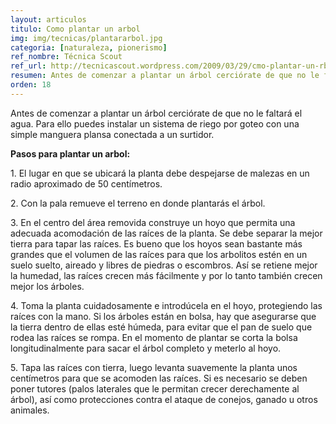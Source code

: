 ```yaml
---
layout: articulos
titulo: Como plantar un arbol
img: img/tecnicas/plantararbol.jpg
categoria: [naturaleza, pionerismo]
ref_nombre: Técnica Scout
ref_url: http://tecnicascout.wordpress.com/2009/03/29/cmo-plantar-un-rbol/
resumen: Antes de comenzar a plantar un árbol cerciórate de que no le faltará el agua. Para ello puedes instalar un sistema de riego por goteo con una simple manguera...
orden: 18
---
```

Antes de comenzar a plantar un árbol cerciórate de que no le faltará el agua. Para ello puedes instalar un sistema de riego por goteo con una simple manguera plansa conectada a un surtidor.

<div class="centrado">
<p><strong>Pasos para plantar un arbol:</strong></p>
<p>1. El lugar en que se ubicará la planta debe despejarse de malezas en un radio aproximado de 50 centímetros.</p>

<div class="center">

<amp-img src="{{site.baseurl}}/img/tecnicas/plantararbol1.jpg" width="204" height="166" layout="fixed" alt="{{page.titulo}}" class="rounded"></amp-img>

</div>

<p>2. Con la pala remueve el terreno en donde plantarás el árbol.</p>

<div class="center">

<amp-img src="{{site.baseurl}}/img/tecnicas/plantararbol2.jpg" width="180" height="167" layout="fixed" alt="{{page.titulo}}" class="rounded"></amp-img>

</div>

<p>3. En el centro del área removida construye un hoyo que permita una adecuada acomodación de las raíces de la planta. Se debe separar la mejor tierra para tapar las raíces. Es bueno que los hoyos sean bastante más grandes que el volumen de las raíces para que los arbolitos estén en un suelo suelto, aireado y libres de piedras o escombros. Así se retiene mejor la humedad, las raíces crecen más fácilmente y por lo tanto también crecen mejor los árboles.</p>

<div class="center">

<amp-img src="{{site.baseurl}}/img/tecnicas/plantararbol3.jpg" width="204" height="155" layout="fixed" alt="{{page.titulo}}" class="rounded"></amp-img>

</div>

<p>4. Toma la planta cuidadosamente e introdúcela en el hoyo, protegiendo las raíces con la mano. Si los árboles están en bolsa, hay que asegurarse que la tierra dentro de ellas esté húmeda, para evitar que el pan de suelo que rodea las raíces se rompa. En el momento de plantar se corta la bolsa longitudinalmente para sacar el árbol completo y meterlo al hoyo.</p>

<div class="center">

<amp-img src="{{site.baseurl}}/img/tecnicas/plantararbol4.jpg" width="188" height="190" layout="fixed" alt="{{page.titulo}}" class="rounded"></amp-img>

</div>

<p>5. Tapa las raíces con tierra, luego levanta suavemente la planta unos centímetros para que se acomoden las raíces. Si es necesario se deben poner tutores (palos laterales que le permitan crecer derechamente al árbol), así como protecciones contra el ataque de conejos, ganado u otros animales.</p>

<div class="center">

<amp-img src="{{site.baseurl}}/img/tecnicas/plantararbol5.jpg" width="226" height="172" layout="fixed" alt="{{page.titulo}}" class="rounded"></amp-img>

</div>

</div>
